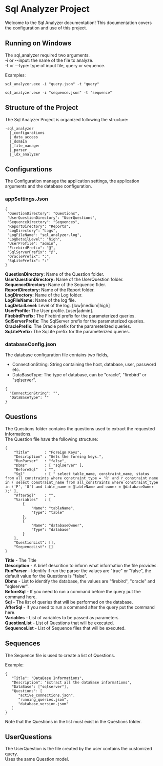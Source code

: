 # Sql Analyzer Project
Welcome to the Sql Analyzer documentation!
This documentation covers the configuration and use of this project. 

## Running on Windows
The sql_analyzer required two arguments.  <br />
  -i or --input: the name of the file to analyze.  <br />
  -t or --type: type of input file, query or sequence.  <br />
  
Examples:
```shell
sql_analyzer.exe -i "query.json" -t "query"
```
```shell
sql_analyzer.exe -i "sequence.json" -t "sequence"
```

## Structure of the Project
The Sql Analyzer Project is organized following the structure:

```shell
-sql_analyzer
  |_configurations
  |_data_access
  |_domain
  |_file_manager
  |_parser
  |_ldx_analyzer
```
## Configurations
 The Configuration manage the application settings, the application arguments and the database configuration.
 
 ### appSettings.Json
 ```shell
{
  "QuestionDirectory": "Questions",
  "UserQuestionDirectory": "UserQuestions",
  "SequenceDirectory": "Sequences",
  "ReportDirectory": "Reports",
  "LogDirectory": "Logs",
  "LogFileName": "sql_analyzer.log",
  "LogDetailLevel": "high",
  "UserProfile": "admin",
  "FirebirdPrefix": "@",
  "SqlServerPrefix": "@",
  "OraclePrefix": ":",
  "SqLitePrefix": ":"
}
```
**QuestionDirectory:** Name of the Question folder.<br />
**UserQuestionDirectory:** Name of the UserQuestion folder.<br />
**SequenceDirectory:** Name of the Sequence flder.<br />
**ReportDirectory:** Name of the Report folder.<br />
**LogDirectory:** Name of the Log folder.<br />
**LogFileName:** Name of the log file.<br />
**LogDetailLevel:** Level of the log. [low|medium|high]<br />
**UserProfile:** The User profile. [user|admin].<br />
**FirebirdPrefix:** The Firebird prefix for the parameterized queries.<br />
**SqlServerPrefix:** The SqlServer prefix for the parameterized queries.<br />
**OraclePrefix:** The Oracle prefix for the parameterized queries.<br />
**SqLitePrefix:** The SqLite prefix for the parameterized queries.<br />

### databaseConfig.json
The database configuration file contains two fields, <br />
- ConnectionString: String containing the host, database, user, password etc.<br />
- DataBaseType: The type of database, can be "oracle", "firebird" or "sqlserver".<br />
```shell
{
  "ConnectionString": "",
  "DataBaseType": ""
}
```
## Questions
The Questions folder contains the questions used to extract the requested informations.<br />
The Question file have the following structure:
```shell
{
    "Title"       : "Foreign Keys",
    "Description" : "Gets the foreing keys.",
    "RunParser"   : "false",
    "Dbms"        : [ "sqlserver" ],
    "BeforeSql"   : "",
    "Sql"         : [ " select table_name, constraint_name, status from all_constraints where constraint_type = 'R' and r_constraint_name in ( select constraint_name from all_constraints where constraint_type in ('P', 'U') and table_name = @tableName and owner = @databaseOwner );" ],
    "AfterSql"    : "",
    "Variables"   : [
        {
            "Name": "tableName",
            "Type": "table"
        },
        {
            "Name": "databaseOwner",
            "Type": "database"
        }
    ],
    "QuestionList": [],
    "SequenceList": []
}
```
**Title** - The Title<br>
**Description** - A brief descrition to inform what information the file provides.<br>
**RunParser** - Identify if run the parser the values are "true" or "false", the default value for the Questions is "false".<br>
**Dbms** - List to identify the database, the values are "firebird", "oracle" and "sqlserver".<br>
**BeforeSql** - If you need to run a command before the query put the command here.<br>
**Sql** - The list of queries that will be performed on the database.<br>
**AfterSql** - If you need to run a command after the query put the command here.<br>
**Variables** - List of variables to be passed as parameters.<br>
**QuestionList** -  List of Questions that will be executed.<br>
**SequenceList** - List of Sequence files that will be executed.<br>

## Sequences
The Sequence file is used to create a list of Questions.<br>

Example:
```shell
{
   "Title": "DataBase Informations",
   "Description": "Extract all the dataBase informations",
   "DataBase": ["sqlserver"],
   "Questions": [
      "active_connections.json",
      "running_queries.json",
      "database_version.json"
   ]
}
```
Note that the Questions in the list must exist in the Questions folder.

## UserQuestions
The UserQuestion is the file created by the user contains the customized query.<br>
Uses the same Question model. 
